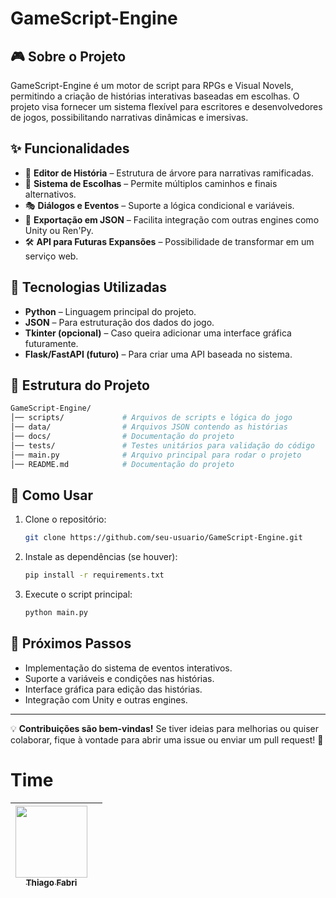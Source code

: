 # GameScript-Engine

## 🎮 Sobre o Projeto
GameScript-Engine é um motor de script para RPGs e Visual Novels, permitindo a criação de histórias interativas baseadas em escolhas. O projeto visa fornecer um sistema flexível para escritores e desenvolvedores de jogos, possibilitando narrativas dinâmicas e imersivas.

## ✨ Funcionalidades
- 📖 **Editor de História** – Estrutura de árvore para narrativas ramificadas.
- 🔄 **Sistema de Escolhas** – Permite múltiplos caminhos e finais alternativos.
- 🎭 **Diálogos e Eventos** – Suporte a lógica condicional e variáveis.
- 📁 **Exportação em JSON** – Facilita integração com outras engines como Unity ou Ren'Py.
- 🛠️ **API para Futuras Expansões** – Possibilidade de transformar em um serviço web.

## 🚀 Tecnologias Utilizadas
- **Python** – Linguagem principal do projeto.
- **JSON** – Para estruturação dos dados do jogo.
- **Tkinter (opcional)** – Caso queira adicionar uma interface gráfica futuramente.
- **Flask/FastAPI (futuro)** – Para criar uma API baseada no sistema.

## 📂 Estrutura do Projeto
```bash
GameScript-Engine/
│── scripts/             # Arquivos de scripts e lógica do jogo
│── data/                # Arquivos JSON contendo as histórias
│── docs/                # Documentação do projeto
│── tests/               # Testes unitários para validação do código
│── main.py              # Arquivo principal para rodar o projeto
│── README.md            # Documentação do projeto
```

## 🎯 Como Usar
1. Clone o repositório:
   ```bash
   git clone https://github.com/seu-usuario/GameScript-Engine.git
   ```
2. Instale as dependências (se houver):
   ```bash
   pip install -r requirements.txt
   ```
3. Execute o script principal:
   ```bash
   python main.py
   ```

## 📌 Próximos Passos
- Implementação do sistema de eventos interativos.
- Suporte a variáveis e condições nas histórias.
- Interface gráfica para edição das histórias.
- Integração com Unity e outras engines.

---

💡 **Contribuições são bem-vindas!** Se tiver ideias para melhorias ou quiser colaborar, fique à vontade para abrir uma issue ou enviar um pull request! 🚀

# Time

 | [<img loading="lazy" src="https://avatars.githubusercontent.com/u/202474042?s=400&u=a642f24f6cd43cb635e42bd9a9c57a9099ffb54a&v=4" width=115><br><sub> Thiago Fabri </sub>](https://github.com/TlFabri) |   |
| :---: | :---: |
